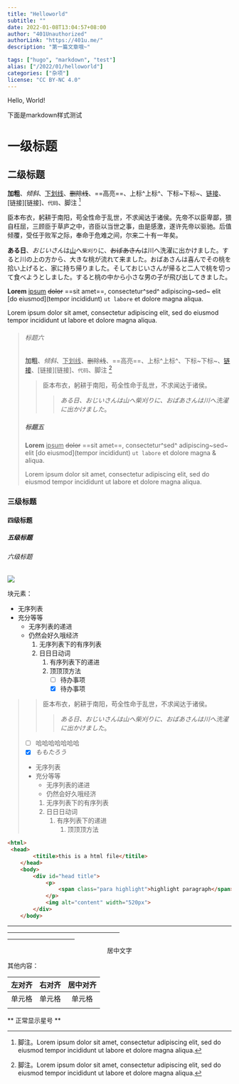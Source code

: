 ```yaml
---
title: "Helloworld"
subtitle: ""
date: 2022-01-08T13:04:57+08:00
author: "401Unauthorized"
authorLink: "https://401u.me/"
description: "第一篇文章哦~"

tags: ["hugo", "markdown", "test"]
alias: ["/2022/01/helloworld"]
categories: ["杂项"]
license: "CC BY-NC 4.0"
---
```

Hello, World!

下面是markdown样式测试

<!--more-->

# 一级标题

## 二级标题

**加粗**、*倾斜*、<u>下划线</u>、~~删除线~~、==高亮==、上标^上标^、下标~下标~、[链接](链接)、[链接][链接]、`代码`、脚注 [^1]

臣本布衣，躬耕于南阳，苟全性命于乱世，不求闻达于诸侯。先帝不以臣卑鄙，猥自枉屈，三顾臣于草庐之中，咨臣以当世之事，由是感激，遂许先帝以驱驰。后值倾覆，受任于败军之际，奉命于危难之间，尔来二十有一年矣。

**ある日**、*おじいさん*は<u>山</u>へ`柴刈り`に、~~おばあさん~~は川へ洗濯に出かけました。すると川の上の方から、大きな桃が流れて来ました。おばあさんは喜んでその桃を拾い上げると、家に持ち帰りました。そしておじいさんが帰ると二人で桃を切って食べようとしました。すると桃の中から小さな男の子が飛び出してきました。

**Lorem** <u>ipsum</u> ~~dolor~~ ==sit amet==, consectetur^sed^ adipiscing~sed~ elit [do eiusmod](tempor incididunt) `ut labore` et dolore magna aliqua.

Lorem ipsum dolor sit amet, consectetur adipiscing elit, sed do eiusmod tempor incididunt ut labore et dolore magna aliqua.

> ###### 标题六
>
> **加粗**、*倾斜*、<u>下划线</u>、~~删除线~~、==高亮==、上标^上标^、下标~下标~、[链接](链接)、[链接][链接]、`代码`、脚注 [^1]
>
> > 臣本布衣，躬耕于南阳，苟全性命于乱世，不求闻达于诸侯。
> >
> > > *ある日、おじいさんは山へ柴刈りに、おばあさんは川へ洗濯に出かけました*。
>
> ##### 标题五
>
> **Lorem** <u>ipsum</u> ~~dolor~~ ==sit amet==, consectetur^sed^ adipiscing~sed~ elit [do eiusmod](tempor incididunt) `ut labore` et dolore magna & aliqua.
>
> Lorem ipsum dolor sit amet, consectetur adipiscing elit, sed do eiusmod tempor incididunt ut labore et dolore magna aliqua.

### 三级标题

#### 四级标题

##### 五级标题

###### 六级标题

<img src="https://i.loli.net/2021/04/17/2Q7tpYqLWledUJC.png" >

块元素：

+ 无序列表
+ 充分等等
  + 无序列表的递进
  + 仍然会好久哦经济
    1. 无序列表下的有序列表
    2. 日日日动词
       1. 有序列表下的递进
       2. 顶顶顶方法
          + [ ] 待办事项
          + [x] 待办事项

> > 臣本布衣，躬耕于南阳，苟全性命于乱世，不求闻达于诸侯。
> >
> > > *ある日、おじいさんは山へ柴刈りに、おばあさんは川へ洗濯に出かけました*。
>
> + [ ] 哈哈哈哈哈哈哈
>+ [x] *ももたろう*
>
>+ 无序列表
> + 充分等等
>   + 无序列表的递进
>   + 仍然会好久哦经济
>    1. 无序列表下的有序列表
>    1. 日日日动词
>        1. 有序列表下的递进
>           1. 顶顶顶方法

```html
<html>
 <head>
        <titile>this is a html file</titile>
    </head>
    <body>
        <div id="head title">
            <p>
                <span class="para highlight">highlight paragraph</span>
            </p>
            <img alt="content" width="520px">
        </div>
    </body>
```

---

<hr width=50%>

<hr width=30%>

<center>居中文字</center>

其他内容：

| 左对齐 | 右对齐 | 居中对齐 |
| :----- | -----: | :------: |
| 单元格 | 单元格 |  单元格  |
|        |        |          |

\*\* 正常显示星号 \*\*


[^1]: 脚注。Lorem ipsum dolor sit amet, consectetur adipiscing elit, sed do eiusmod tempor incididunt ut labore et dolore magna aliqua.
